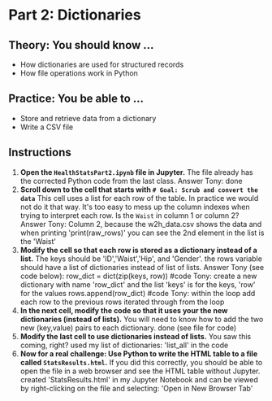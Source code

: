 # Part 2: Dictionaries
## Theory: You should know ...
* How dictionaries are used for structured records
* How file operations work in Python

## Practice: You be able to ...
* Store and retrieve data from a dictionary
* Write a CSV file

## Instructions
1. __Open the `HealthStatsPart2.ipynb` file in Jupyter.__ The file already has the corrected Python code from the last class.
Answer Tony: done
2. __Scroll down to the cell that starts with `# Goal: Scrub and convert the data`__ This cell uses a list for each row of the table. In practice we would not do it that way. It's too easy to mess up the column indexes when trying to interpret each row. Is the `Waist` in column 1 or column 2?
Answer Tony: Column 2, because the w2h_data.csv shows the data and when printing 'print(raw_rows)' you can see the 2nd element in the list is the 'Waist'
3. __Modify the cell so that each row is stored as a dictionary instead of a list.__ The keys should be 'ID','Waist','Hip', and 'Gender'. the rows variable should have a list of dictionaries instead of list of lists.
Answer Tony (see code below): 
    row_dict = dict(zip(keys, row)) #code Tony: create a new dictionary with name 'row_dict' and the list 'keys' is for the keys, 'row' for the values
    rows.append(row_dict)           #code Tony: within the loop add each row to the previous rows iterated through from the loop
4. __In the next cell, modify the code so that it uses your the new dictionaries (instead of lists).__ You will need to know how to add the two new (key,value) pairs to each dictionary.
done (see file for code)
5. __Modify the last cell to use dictionaries instead of lists.__ You saw this coming, right?
used my list of dictionaries: 'list_all' in the code
6. __Now for a real challenge: Use Python to write the HTML table to a file called `StatsResults.html`.__ If you did this correctly, you should be able to open the file in a web browser and see the HTML table without Jupyter.
created 'StatsResults.html' in my Jupyter Notebook and can be viewed by right-clicking on the file and selecting: 'Open in New Browser Tab'
